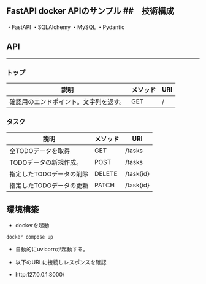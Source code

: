 FastAPI docker APIのサンプル
##　技術構成
---
・FastAPI
・SQLAlchemy
・MySQL
・Pydantic

## API
---
### トップ

|説明|メソッド|URI|
|----|----|----|
|確認用のエンドポイント。文字列を返す。|GET|/|

### タスク

|説明|メソッド|URI|
|----|----|----|
|全TODOデータを取得|GET|/tasks|
|TODOデータの新規作成。| POST|/tasks|
|指定したTODOデータの削除|DELETE|/task{id}|
|指定したTODOデータの更新|PATCH|/task{id}|



## 環境構築

- dockerを起動
```
docker compose up
```
- 自動的にuvicornが起動する。

- 以下のURLに接続しレスポンスを確認
 - http:127.0.0.1:8000/
